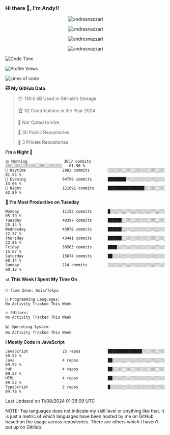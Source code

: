 ### Hi there 👋, I'm Andy!!

<p align="center" >
  <img src="https://github-profile-trophy.vercel.app/?username=AndresNazzari&theme=dracula&column=-1" alt="andresnazzari"/>
</p>

<p align="center">
  <img  src="https://github-readme-stats.vercel.app/api?username=AndresNazzari&count_private=true&show_icons=true&theme=dracula" alt="andresnazzari"/>
</p>
<p align="center">
  <img  src="https://github-readme-stats.vercel.app/api/top-langs/?username=AndresNazzari&layout=compact" alt="andresnazzari"/>
</p>
<p align="center" >
  <img src="https://github-readme-stats.vercel.app/api/wakatime?username=AndresNazzari" alt="andresnazzari"/>
</p>

<!--START_SECTION:waka-->
![Code Time](http://img.shields.io/badge/Code%20Time-966%20hrs%209%20mins-blue)

![Profile Views](http://img.shields.io/badge/Profile%20Views-6-blue)

![Lines of code](https://img.shields.io/badge/From%20Hello%20World%20I%27ve%20Written-40.3%20million%20lines%20of%20code-blue)

**🐱 My GitHub Data** 

> 📦 130.0 kB Used in GitHub's Storage 
 > 
> 🏆 32 Contributions in the Year 2024
 > 
> 🚫 Not Opted to Hire
 > 
> 📜 30 Public Repositories 
 > 
> 🔑 3 Private Repositories 
 > 
**I'm a Night 🦉** 

```text
🌞 Morning                3657 commits        ░░░░░░░░░░░░░░░░░░░░░░░░░   01.90 % 
🌆 Daytime                2982 commits        ░░░░░░░░░░░░░░░░░░░░░░░░░   01.55 % 
🌃 Evening                64799 commits       ████████░░░░░░░░░░░░░░░░░   33.66 % 
🌙 Night                  121091 commits      ████████████████░░░░░░░░░   62.89 % 
```
📅 **I'm Most Productive on Tuesday** 

```text
Monday                   11152 commits       █░░░░░░░░░░░░░░░░░░░░░░░░   05.79 % 
Tuesday                  48397 commits       ██████░░░░░░░░░░░░░░░░░░░   25.14 % 
Wednesday                43078 commits       ██████░░░░░░░░░░░░░░░░░░░   22.37 % 
Thursday                 43441 commits       ██████░░░░░░░░░░░░░░░░░░░   22.56 % 
Friday                   30563 commits       ████░░░░░░░░░░░░░░░░░░░░░   15.87 % 
Saturday                 15674 commits       ██░░░░░░░░░░░░░░░░░░░░░░░   08.14 % 
Sunday                   224 commits         ░░░░░░░░░░░░░░░░░░░░░░░░░   00.12 % 
```


📊 **This Week I Spent My Time On** 

```text
🕑︎ Time Zone: Asia/Tokyo

💬 Programming Languages: 
No Activity Tracked This Week

🔥 Editors: 
No Activity Tracked This Week

💻 Operating System: 
No Activity Tracked This Week
```

**I Mostly Code in JavaScript** 

```text
JavaScript               25 repos            ███████████████░░░░░░░░░░   59.52 % 
Java                     4 repos             ██░░░░░░░░░░░░░░░░░░░░░░░   09.52 % 
PHP                      4 repos             ██░░░░░░░░░░░░░░░░░░░░░░░   09.52 % 
HTML                     4 repos             ██░░░░░░░░░░░░░░░░░░░░░░░   09.52 % 
TypeScript               2 repos             █░░░░░░░░░░░░░░░░░░░░░░░░   04.76 % 
```




 Last Updated on 11/08/2024 01:36:09 UTC
<!--END_SECTION:waka-->

NOTE: Top languages does not indicate my skill level or anything like that. It is just a metric of which languages have been hosted by me on GitHub based on the usage across repositories. There are others which I haven't put up on GitHub.

<!-- Here are some ideas to get you started:

-   🔭 I’m currently working on ...
-   🌱 I’m currently learning ...
-   👯 I’m looking to collaborate on ...
-   🤔 I’m looking for help with ...
-   💬 Ask me about ...
-   📫 How to reach me: ...
-   😄 Pronouns: ...
-   ⚡ Fun fact: ... -->
